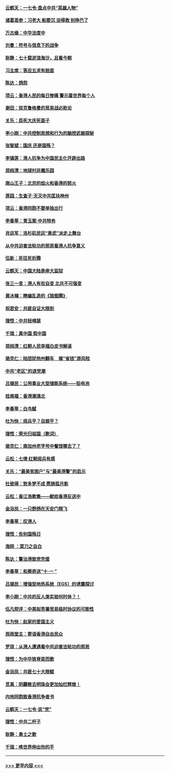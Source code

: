 #### [云鹤天：一七令‧盘点中共“英雄人物”](../pages/nsc993/n11567091.md?t=10040801) 
#### [诸葛高参：习老大 船要沉 没得救 别挣巴了](../pages/nsc993/n11566976.md?t=10040801) 
#### [万古缘：中华法度中](../pages/nsc993/n11566726.md?t=10040801) 
#### [刘曼：符号与信息下的战争](../pages/nsc993/n11564655.md?t=10040801) 
#### [耿静：七十载逆浪淘沙，且看今朝](../pages/nsc993/n11564520.md?t=10040801) 
#### [习主席：答应五求有脸面](../pages/nsc993/n11563953.md?t=10040801) 
#### [陈达：鸽怨](../pages/nsc993/n11561879.md?t=10040801) 
#### [项云：香港人民的每日惨痛  警示着世界每个人](../pages/nsc993/n11559273.md?t=10040801) 
#### [谢田：驳克鲁格曼的贸易战必败论](../pages/nsc993/n11555840.md?t=10040801) 
#### [关乐：启死大庆死面子](../pages/nsc993/n11556823.md?t=10040801) 
#### [李小刚：中共控制思想和行为的脑控武器探秘](../pages/nsc993/n11556776.md?t=10040801) 
#### [张智斌：国庆  还是国殇？](../pages/nsc993/n11556617.md?t=10040801) 
#### [李镇莲：港人抗争为中国民主化开辟出路](../pages/nsc993/n11556570.md?t=10040801) 
#### [郑纯清：地球村非魔乐园](../pages/nsc993/n11555415.md?t=10040801) 
#### [南山王子：北京的焰火和香港的怒火](../pages/nsc993/n11555318.md?t=10040801) 
#### [莲园：生查子·天灭中共匡扶神州](../pages/nsc993/n11555302.md?t=10040801) 
#### [项云：香港同胞不要单独出行](../pages/nsc993/n11555276.md?t=10040801) 
#### [李春草：青玉案‧中共特务](../pages/nsc993/n11552356.md?t=10040801) 
#### [肖运军：洛杉矶民运“勇武”派走上舞台](../pages/nsc993/n11551595.md?t=10040801) 
#### [从中共迫害法轮功的邪恶看港人抗争意义](../pages/nsc993/n11540858.md?t=10040801) 
#### [伍新：死往死折腾](../pages/nsc993/n11550174.md?t=10040801) 
#### [云鹤天：中国大陆是座大监狱](../pages/nsc993/n11550155.md?t=10040801) 
#### [张三一言：港人有权自变 北共不可强变](../pages/nsc993/n11550132.md?t=10040801) 
#### [黄冰楠：瞎编乱造的《狼图腾》](../pages/nsc993/n11550082.md?t=10040801) 
#### [祝君安：共匪自证大限到](../pages/nsc993/n11550041.md?t=10040801) 
#### [理悟：中共轻嘚瑟](../pages/nsc993/n11547978.md?t=10040801) 
#### [千瑞：真中国 假中国](../pages/nsc993/n11547865.md?t=10040801) 
#### [郑纯清：红朝人民幸福白皮书解读](../pages/nsc993/n11547499.md?t=10040801) 
#### [骆克仁：陆团犹他州翻车　揭“省钱”游风险](../pages/nsc993/n11546977.md?t=10040801) 
#### [中共“老区”的退党潮](../pages/nsc993/n11545995.md?t=10040801) 
#### [吕锡民：公用事业大型储能系统——铅电池](../pages/nsc993/n11545701.md?t=10040801) 
#### [桂南福：香港潮涌北](../pages/nsc993/n11545682.md?t=10040801) 
#### [李春草：白鸟赋](../pages/nsc993/n11545663.md?t=10040801) 
#### [吐为快：阅兵乎？自娱乎？](../pages/nsc993/n11545625.md?t=10040801) 
#### [理悟：荣光归祖国（歌词）](../pages/nsc993/n11545616.md?t=10040801) 
#### [骆克仁：南加州老字号中餐馆哪去了？](../pages/nsc993/n11545120.md?t=10040801) 
#### [云松：七律 红朝阅兵有感](../pages/nsc993/n11542394.md?t=10040801) 
#### [关乐：“最美贫困户”与“最美港警”的启示](../pages/nsc993/n11542252.md?t=10040801) 
#### [杜彼得：愁多梦不成 愿随孤月影](../pages/nsc993/n11540296.md?t=10040801) 
#### [云松：香江浩歌集——献给香港反送中](../pages/nsc993/n11540149.md?t=10040801) 
#### [金浴凤：一只野鸽在天安门翔飞](../pages/nsc993/n11540280.md?t=10040801) 
#### [李春草：叹港人](../pages/nsc993/n11540119.md?t=10040801) 
#### [理悟：告别国殇日](../pages/nsc993/n11539610.md?t=10040801) 
#### [海网 ：菜刀之自白](../pages/nsc993/n11539597.md?t=10040801) 
#### [陈达：警治港致党完蛋](../pages/nsc993/n11538127.md?t=10040801) 
#### [李春草：和蔡奇送“十·一 ”](../pages/nsc993/n11537810.md?t=10040801) 
#### [吕锡民：增强型地热系统（EGS）的诱震探讨](../pages/nsc993/n11537765.md?t=10040801) 
#### [李小刚：中共的反人类实验何时休？！](../pages/nsc993/n11537669.md?t=10040801) 
#### [伍凡短评：中美拟签署贸易临时协议的可能性](../pages/nsc993/n11536773.md?t=10040801) 
#### [吐为快：赵家的爱国主义](../pages/nsc993/n11536750.md?t=10040801) 
#### [观雨堂主：寄语香港自由民众](../pages/nsc993/n11536735.md?t=10040801) 
#### [罗琼：从港人遭遇看中共迫害法轮功的邪恶](../pages/nsc993/n11507862.md?t=10040801) 
#### [理悟：为中华铁脊梁而歌](../pages/nsc993/n11534458.md?t=10040801) 
#### [金浴凤：共匪七十大限赋](../pages/nsc993/n11534434.md?t=10040801) 
#### [觅真：阴霾散去明珠会更加灿烂辉煌！](../pages/nsc993/n11531858.md?t=10040801) 
#### [内地同胞致香港抗争者书](../pages/nsc993/n11531645.md?t=10040801) 
#### [云鹤天：一七令‧说“党”](../pages/nsc993/n11529099.md?t=10040801) 
#### [理悟：中共二杆子](../pages/nsc993/n11529046.md?t=10040801) 
#### [耿静：勇士之歌](../pages/nsc993/n11527562.md?t=10040801) 
#### [千瑞：唤世界伸出你的手](../pages/nsc993/n11526942.md?t=10040801) 

----
#### [ >>> 更早内容 <<< ](../indexes/nsc993-earlier.md)
